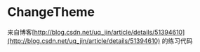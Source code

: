 # ChangeTheme
来自博客[http://blog.csdn.net/uq_jin/article/details/51394610](http://blog.csdn.net/uq_jin/article/details/51394610)
的练习代码
